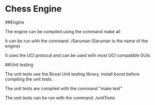 Chess Engine
=====

##Engine

The engine can be compiled using the command make all

It can be run with the command ./Saruman (Saruman is the name of the engine)

It uses the UCI protocal and can be used with most UCI compatible GUIs

##Unit testing

The unit tests use the Boost Unit testing library, install boost before compiling the unit tests.

The unit tests are compiled with the command "make test"

The unit tests can be run with the command ./unitTests


